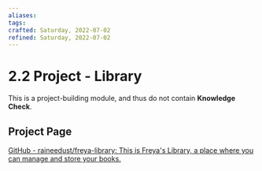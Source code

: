 ```yaml
---
aliases: 
tags: 
crafted: Saturday, 2022-07-02
refined: Saturday, 2022-07-02
---
```


# 2.2 Project - Library

This is a project-building module, and thus do not contain **Knowledge Check**.

## Project Page

[GitHub - raineedust/freya-library: This is Freya's Library, a place where you can manage and store your books.](https://github.com/raineedust/freya-library)
